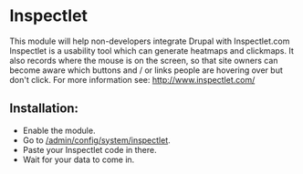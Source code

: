 # Inspectlet

This module will help non-developers integrate Drupal with Inspectlet.com
Inspectlet is a usability tool which can generate heatmaps and clickmaps.
It also records where the mouse is on the screen, so that site owners can become
aware which buttons and / or links people are hovering over but don't click.
For more information see: http://www.inspectlet.com/

## Installation:

- Enable the module.
- Go to [/admin/config/system/inspectlet]().
- Paste your Inspectlet code in there.
- Wait for your data to come in.
